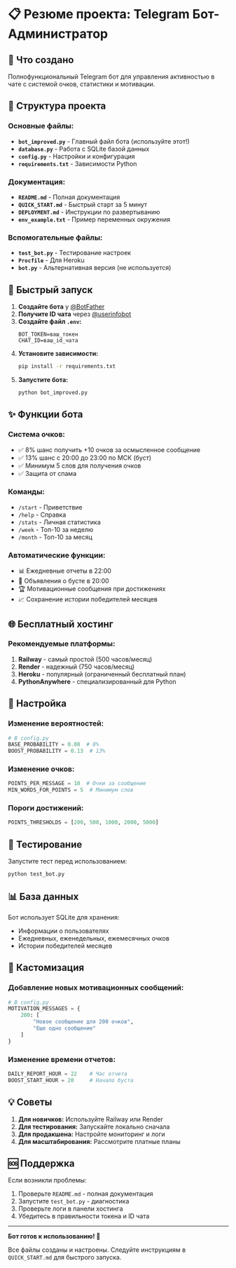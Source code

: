 # 📋 Резюме проекта: Telegram Бот-Администратор

## 🎯 Что создано

Полнофункциональный Telegram бот для управления активностью в чате с системой очков, статистики и мотивации.

## 📁 Структура проекта

### Основные файлы:
- **`bot_improved.py`** - Главный файл бота (используйте этот!)
- **`database.py`** - Работа с SQLite базой данных
- **`config.py`** - Настройки и конфигурация
- **`requirements.txt`** - Зависимости Python

### Документация:
- **`README.md`** - Полная документация
- **`QUICK_START.md`** - Быстрый старт за 5 минут
- **`DEPLOYMENT.md`** - Инструкции по развертыванию
- **`env_example.txt`** - Пример переменных окружения

### Вспомогательные файлы:
- **`test_bot.py`** - Тестирование настроек
- **`Procfile`** - Для Heroku
- **`bot.py`** - Альтернативная версия (не используется)

## 🚀 Быстрый запуск

1. **Создайте бота** у [@BotFather](https://t.me/BotFather)
2. **Получите ID чата** через [@userinfobot](https://t.me/userinfobot)
3. **Создайте файл `.env`:**
   ```env
   BOT_TOKEN=ваш_токен
   CHAT_ID=ваш_id_чата
   ```
4. **Установите зависимости:**
   ```bash
   pip install -r requirements.txt
   ```
5. **Запустите бота:**
   ```bash
   python bot_improved.py
   ```

## ✨ Функции бота

### Система очков:
- ✅ 8% шанс получить +10 очков за осмысленное сообщение
- ✅ 13% шанс с 20:00 до 23:00 по МСК (буст)
- ✅ Минимум 5 слов для получения очков
- ✅ Защита от спама

### Команды:
- `/start` - Приветствие
- `/help` - Справка
- `/stats` - Личная статистика
- `/week` - Топ-10 за неделю
- `/month` - Топ-10 за месяц

### Автоматические функции:
- 📊 Ежедневные отчеты в 22:00
- 🚀 Объявления о бусте в 20:00
- 🏆 Мотивационные сообщения при достижениях
- 📈 Сохранение истории победителей месяцев

## 🌐 Бесплатный хостинг

### Рекомендуемые платформы:
1. **Railway** - самый простой (500 часов/месяц)
2. **Render** - надежный (750 часов/месяц)
3. **Heroku** - популярный (ограниченный бесплатный план)
4. **PythonAnywhere** - специализированный для Python

## 🔧 Настройка

### Изменение вероятностей:
```python
# В config.py
BASE_PROBABILITY = 0.08  # 8%
BOOST_PROBABILITY = 0.13  # 13%
```

### Изменение очков:
```python
POINTS_PER_MESSAGE = 10  # Очки за сообщение
MIN_WORDS_FOR_POINTS = 5  # Минимум слов
```

### Пороги достижений:
```python
POINTS_THRESHOLDS = [200, 500, 1000, 2000, 5000]
```

## 🐛 Тестирование

Запустите тест перед использованием:
```bash
python test_bot.py
```

## 📊 База данных

Бот использует SQLite для хранения:
- Информации о пользователях
- Ежедневных, еженедельных, ежемесячных очков
- Истории победителей месяцев

## 🎨 Кастомизация

### Добавление новых мотивационных сообщений:
```python
# В config.py
MOTIVATION_MESSAGES = {
    200: [
        "Новое сообщение для 200 очков",
        "Еще одно сообщение"
    ]
}
```

### Изменение времени отчетов:
```python
DAILY_REPORT_HOUR = 22    # Час отчета
BOOST_START_HOUR = 20     # Начало буста
```

## 💡 Советы

1. **Для новичков:** Используйте Railway или Render
2. **Для тестирования:** Запускайте локально сначала
3. **Для продакшена:** Настройте мониторинг и логи
4. **Для масштабирования:** Рассмотрите платные планы

## 🆘 Поддержка

Если возникли проблемы:
1. Проверьте `README.md` - полная документация
2. Запустите `test_bot.py` - диагностика
3. Проверьте логи в панели хостинга
4. Убедитесь в правильности токена и ID чата

---

**Бот готов к использованию! 🎉**

Все файлы созданы и настроены. Следуйте инструкциям в `QUICK_START.md` для быстрого запуска. 